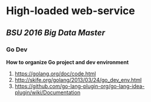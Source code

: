 # High-loaded web-service
## *BSU 2016 Big Data Master*

### Go Dev

**How to organize Go project and dev environment**

1. https://golang.org/doc/code.html
2. http://skife.org/golang/2013/03/24/go_dev_env.html
3. https://github.com/go-lang-plugin-org/go-lang-idea-plugin/wiki/Documentation

